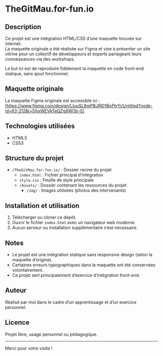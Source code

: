 # TheGitMau.for-fun.io

## Description

Ce projet est une intégration HTML/CSS d’une maquette trouvée sur internet.  
La maquette originale a été réalisée sur Figma et vise à présenter un site vitrine pour un collectif de développeurs et experts partageant leurs connaissances via des workshops.

Le but ici est de reproduire fidèlement la maquette en code front-end statique, sans ajout fonctionnel.

## Maquette originale

La maquette Figma originale est accessible ici :  
[https://www.figma.com/design/LIuuSL8mPBJIR01BoPtrYi/Untitled?node-id=63-212&t=DhxWEVkTeQZg6WOb-0]

## Technologies utilisées

- HTML5
- CSS3

## Structure du projet

- `/TheGitMau.for-fun.io/` : Dossier racine du projet
  - `index.html` : Fichier principal d’intégration
  - `style.css` : Feuille de style principale
  - `/Assets/` : Dossier contenant les ressources du projet
    - `/img/` : Images utilisées (photos des intervenants)

## Installation et utilisation

1. Télécharger ou cloner ce dépôt.
2. Ouvrir le fichier `index.html` avec un navigateur web moderne.
3. Aucun serveur ou installation supplémentaire n’est nécessaire.

## Notes

- Le projet est une intégration statique sans responsive design (selon la maquette d’origine).
- Certaines erreurs typographiques dans la maquette ont été conservées volontairement.
- Ce projet sert principalement d’exercice d’intégration front-end.

## Auteur

Réalisé par moi dans le cadre d’un apprentissage et d’un exercice personnel.

## Licence

Projet libre, usage personnel ou pédagogique.

---

Merci pour votre visite !
